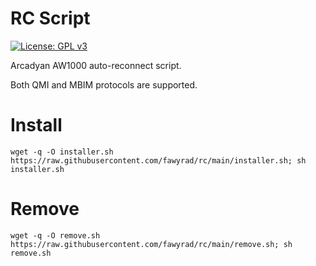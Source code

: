 # RC Script
[![License: GPL v3](https://img.shields.io/badge/License-GPLv3-blue.svg)](https://www.gnu.org/licenses/gpl-3.0)

Arcadyan AW1000 auto-reconnect script.

Both QMI and MBIM protocols are supported.

# Install
```
wget -q -O installer.sh https://raw.githubusercontent.com/fawyrad/rc/main/installer.sh; sh installer.sh
```

# Remove
```
wget -q -O remove.sh https://raw.githubusercontent.com/fawyrad/rc/main/remove.sh; sh remove.sh
```
